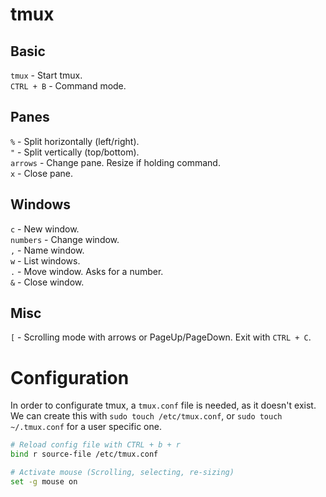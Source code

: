 # tmux

## Basic
`tmux` - Start tmux.  
`CTRL + B` - Command mode.

## Panes
`%` - Split horizontally (left/right).   
`"` - Split vertically (top/bottom).  
`arrows` - Change pane. Resize if holding command.  
`x` - Close pane.  

## Windows
`c` - New window.  
`numbers` - Change window.  
`,` - Name window.  
`w` - List windows.  
`.` - Move window. Asks for a number.  
`&` - Close window.

## Misc
`[` - Scrolling mode with arrows or PageUp/PageDown. Exit with `CTRL + C`.

# Configuration
In order to configurate tmux, a `tmux.conf` file is needed, as it doesn't exist. We can create this with `sudo touch /etc/tmux.conf`, or `sudo touch ~/.tmux.conf` for a user specific one.  

```bash
# Reload config file with CTRL + b + r
bind r source-file /etc/tmux.conf

# Activate mouse (Scrolling, selecting, re-sizing)
set -g mouse on
```

